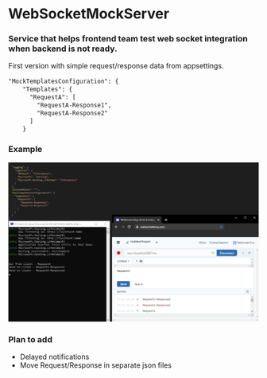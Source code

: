 # WebSocketMockServer

### Service that helps frontend team test web socket integration when backend is not ready.

First version with simple request/response data from appsettings.

```
"MockTemplatesConfiguration": {
    "Templates": {
      "RequestA": [
        "RequestA-Response1",
        "RequestA-Response2"
      ]
    }
```

### Example

![example](Example1.PNG)

### Plan to add
* Delayed notifications
* Move Request/Response in separate json files
